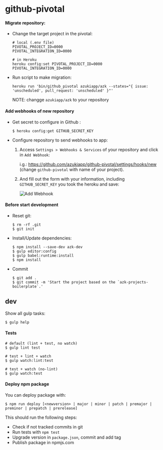 # github-pivotal

#### Migrate repository:

- Change the target project in the pivotal:

    ```
    # local (.env file)
    PIVOTAL_PROJECT_ID=0000
    PIVOTAL_INTEGRATION_ID=0000

    # in Heroku
    heroku config:set PIVOTAL_PROJECT_ID=0000 PIVOTAL_INTEGRATION_ID=0000
    ```

- Run script to make migration:

    ```
    heroku run 'bin/github_pivotal azukiapp/azk --states="{ issue: 'unscheduled', pull_request: 'unscheduled' }"'
    ```

    NOTE: changge `azukiapp/azk` to your repository

#### Add webhooks of new repository

- Get secret to configure in Github :

    ```
    $ heroku config:get GITHUB_SECRET_KEY
    ```

- Configure repository to send webhooks to app:

    1. Access `Settings > Webhooks & Services` of your repository and click in `Add Webhook`:

        i.g.: https://github.com/azukiapp/github-pivotal/settings/hooks/new (change `github-pivotal` with name of your project).

    2. And fill out the form with your information, including `GITHUB_SECRET_KEY` you took the heroku and save:

       ![Add Webhook](docs/add_webhook.png)


#### Before start development

- Reset git:

    ```shell
    $ rm -rf .git
    $ git init
    ```

- Install/Update dependencies:

    ```shell
    $ npm install --save-dev azk-dev
    $ gulp editor:config
    $ gulp babel:runtime:install
    $ npm install
    ```

- Commit

    ```shell
    $ git add .
    $ git commit -m 'Start the project based on the `azk-projects-boilerplate`.'
    ```

## dev

Show all gulp tasks:

```shell
$ gulp help
```

#### Tests

```shell
# default (lint + test, no watch)
$ gulp lint test

# test + lint + watch
$ gulp watch:lint:test

# test + watch (no-lint)
$ gulp watch:test
```


#### Deploy npm package

You can deploy package with:

```shell
$ npm run deploy [<newversion> | major | minor | patch | premajor | preminor | prepatch | prerelease]
```

This should run the following steps:

  - Check if not tracked commits in git
  - Run tests with `npm test`
  - Upgrade version in `package.json`, commit and add tag
  - Publish package in npmjs.com
